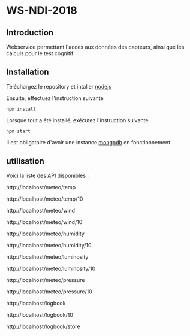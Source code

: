 # WS-NDI-2018

## Introduction

Webservice permettant l'accès aux données des capteurs, ainsi que les calculs pour le test cognitif


## Installation

Téléchargez le repository et intaller <a href="https://nodejs.org/en/">nodejs</a>

Ensuite, effectuez l'instruction suivante

<code>npm install</code>

Lorsque tout a été installé, exécutez l'instruction suivante

<code>npm start</code>

Il est obligatoire d'avoir une instance <a href="https://www.mongodb.com/">mongodb</a> en fonctionnement. 

## utilisation

Voici la liste des API disponibles :

http://localhost/meteo/temp

http://localhost/meteo/temp/10

http://localhost/meteo/wind

http://localhost/meteo/wind/10

http://localhost/meteo/humidity

http://localhost/meteo/humidity/10

http://localhost/meteo/luminosity

http://localhost/meteo/luminosity/10

http://localhost/meteo/pressure

http://localhost/meteo/pressure/10


http://localhost/logbook

http://localhost/logbook/10

http://localhost/logbook/store

